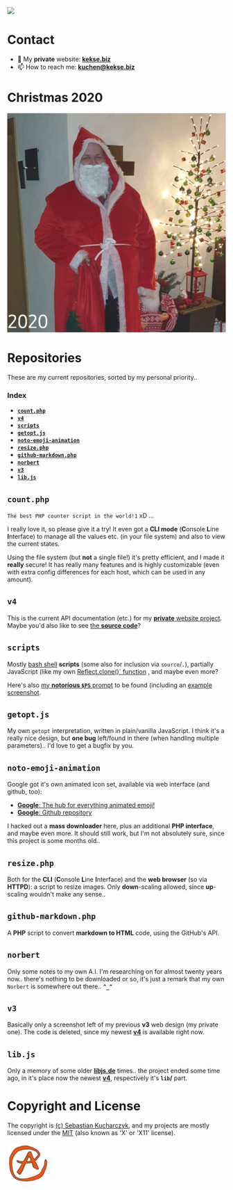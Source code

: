 <!---
kekse1/kekse1 is a ✨ special ✨ repository because its `README.md` (this file) appears on your GitHub profile.
You can click the Preview link to take a look at your changes.
--->

<img src="https://kekse.biz/github.php?draw&override=github:kekse1" />

# Contact

- 👋 My **private** website: [**kekse.biz**](https://kekse.biz/)
- 📫 How to reach me: **kuchen@kekse.biz**

# Christmas 2020

![Christmas 2020](img/2020.png)

# Repositories
These are my current repositories, sorted by my personal priority..

### Index

* [**`count.php`**](#countphp)
* [**`v4`**](#v4)
* [**`scripts`**](#scripts)
* [**`getopt.js`**](#getoptjs)
* [**`noto-emoji-animation`**](#noto-emoji-animation)
* [**`resize.php`**](#resizephp)
* [**`github-markdown.php`**](#github-markdownphp)
* [**`norbert`**](#norbert)
* [**`v3`**](#v3)
* [**`lib.js`**](#libjs)

## **`count.php`**
`The best PHP counter script in the world!1` xD ...

I really love it, so please give it a try! It even got a **CLI mode** (**C**onsole **L**ine **I**nterface)
to manage all the values etc. (in your file system) and also to view the current states.

Using the file system (but **not** a single file!) it's pretty efficient, and I made it **really** secure!
It has really many features and is highly customizable (even with extra config differences for each host,
which can be used in any amount).

## **`v4`**
This is the current API documentation (etc.) for my [**private** website project](https://kekse.biz/).
Maybe you'd also like to see [the **source code**](https://kekse.biz/?~sources)?

## **`scripts`**
Mostly [bash shell](https://www.gnu.org/software/bash/) **scripts** (some also for inclusion via `source`/`.`),
partially JavaScript (like my own [Reflect.clone()` function](https://github.com/kekse1/scripts/#clonejs) ,
 and maybe even more?

Here's also [my **notorious `$PS`** prompt](https://github.com/kekse1/scripts/#promptsh) to be found (including an
[example screenshot](https://github.com/kekse1/scripts/blob/master/img/prompt.png).

## **`getopt.js`**
My own `getopt` interpretation, written in plain/vanilla JavaScript. I think it's a really nice design,
but **one bug** left/found in there (when handling multiple parameters).. I'd love to get a bugfix by you.

## **`noto-emoji-animation`**
Google got it's own animated icon set, available via web interface (and github, too):

* [**Google**: The hub for everything animated emoji!](https://googlefonts.github.io/noto-emoji-animation/)
* [**Google**: Github repository](https://github.com/googlefonts/noto-emoji)

I hacked out a **mass downloader** here, plus an additional **PHP interface**, and maybe even more. It should
still work, but I'm not absolutely sure, since this project is some months old..

## **`resize.php`**
Both for the **CLI** (**C**onsole **L**ine **I**nterface) and the **web browser** (so via **HTTPD**): a script
to resize images. Only **down**-scaling allowed, since **up**-scaling wouldn't make any sense..

## **`github-markdown.php`**
A **PHP** script to convert **markdown to HTML** code, using the GitHub's API.

## **`norbert`**
Only some notes to my own A.I. I'm researching on for almost twenty years now.. there's nothing to be downloaded
or so, it's just a remark that my own `Norbert` is somewhere out there.. **`^_^`**

## **`v3`**
Basically only a screenshot left of my previous **v3** web design (my private one). The code is deleted, since
my newest [**v4**](#v4) is available right now.

## **`lib.js`**
Only a memory of some older [**libjs.de**](https://libjs.de/) times.. the project ended some time ago, in it's
place now the newest [**v4**](#v4), respectively it's **`lib`/** part.

# Copyright and License
The copyright is [(c) Sebastian Kucharczyk](COPYRIGHT.txt),
and my projects are mostly licensed under the [MIT](LICENSE.txt)
(also known as 'X' or 'X11' license).

![kekse.biz](favicon.png)

